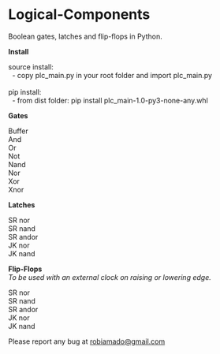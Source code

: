 # Logical-Components
Boolean gates, latches and flip-flops in Python.

**Install**

source install:<br>
&nbsp; - copy plc_main.py in your root folder and import plc_main.py<br><br>
pip install:<br>
&nbsp; - from dist folder: pip install plc_main-1.0-py3-none-any.whl<br>

**Gates**

Buffer<br>
And<br>
Or<br>
Not<br>
Nand<br>
Nor<br>
Xor<br>
Xnor<br>

**Latches**

SR nor<br>
SR nand<br>
SR andor<br>
JK nor<br>
JK nand<br>

**Flip-Flops**<br>
*To be used with an external clock on raising or lowering edge.*

SR nor<br>
SR nand<br>
SR andor<br>
JK nor<br>
JK nand<br>

Please report any bug at robiamado@gmail.com
